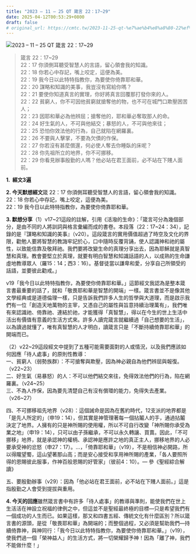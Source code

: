 ```yaml
---
title: "2023 – 11 – 25 QT 箴言 22：17~29"
date: 2025-04-12T00:53:29+0800
draft: false
# original_url: https://cmtc.tw/2023-11-25-qt-%e7%ae%b4%e8%a8%80-22%ef%bc%9a1729
---
```


![2023 – 11 – 25 QT  箴言 22：17~29](/images/qt.jpg  "2023 – 11 – 25 QT  箴言 22：17~29")

> 箴言 22：17~29  
> 22：17 你須側耳聽受智慧人的言語，留心領會我的知識。  
> 22：18 你若心中存記，嘴上咬定，這便為美。  
> 22：19 我今日以此特特指教你，為要使你倚靠耶和華。  
> 22：20 謀略和知識的美事，我豈沒有寫給你嗎？  
> 22：21 要使你知道真言的實理，你好將真言回覆那打發你來的人。  
> 22：22 貧窮人，你不可因他貧窮就搶奪他的物，也不可在城門口欺壓困苦人；  
> 22：23 因耶和華必為他辨屈；搶奪他的，耶和華必奪取那人的命。  
> 22：24 好生氣的人，不可與他結交；暴怒的人，不可與他來往；  
> 22：25 恐怕你效法他的行為，自己就陷在網羅裏。  
> 22：26 不要與人擊掌，不要為欠債的作保。  
> 22：27 你若沒有甚麼償還，何必使人奪去你睡臥的床呢？  
> 22：28 你先祖所立的地界，你不可挪移。  
> 22：29 你看見辦事殷勤的人嗎？他必站在君王面前，必不站在下賤人面前。

**1.  經文3遍**

**2. 今天默想經文**箴 22：17 你須側耳聽受智慧人的言語，留心領會我的知識。  
22：18 你若心中存記，嘴上咬定，這便為美。  
22：19 我今日以此特特指教你，為要使你倚靠耶和華。

**3. 默想分享**（1）v17~21這段的註解，引用《活潑的生命》：「箴言可分為幾個部分，是由不同的人將訓詞與格言彙編而成的書卷。本段落（22：17~24：34），記錄的是『謀略和知識的美事』（v20）。這段箴言的實用價值超過了時空及文化的界限，勸勉人要將智慧的教誨牢記於心，口中隨時反覆背誦，使人認識神和祂的屬性，以致能信靠及敬拜祂。我們要將改變生命的真理分享出去，因為耶穌就是真智慧和真理。教會要堅立於真理，就要有明白智慧和知識話語的人，以成熟的生命謙虛地教導眾人（羅15：14；西3：16）。基督徒當以謙卑和愛，分享自己所領受的話語，並要彼此勸戒。」

v19「我今日以此特特指教你，為要使你倚靠耶和華。」這節經文我認為是整本箴言書最重要的話了，就和「敬畏耶和華是智慧的開端」一樣。箴言書並不是像其他文學經典或是道德倫理一樣，只是告訴我們許多人生的哲學與大道理，而是啟示我們有一位「創造天地萬物的主宰，又憑自己的屬性與旨意持續治理萬有」，我們唯有來認識祂、倚靠祂、連結於祂，才能獲得「真智慧」，得以在今生的世上生活中活出有價值有意義的生活方式來。許多人讀完箴言就繼續過「自己想要的生活」，以為讀過就懂了，唯有真智慧的人才明白，讀箴言只是「不斷持續倚靠耶和華」的開端而已。

（2）v22~29這段經文中提到了五種可能需要面對的人或情況，以及我們應該如何因應「待人處事」的原則性教導：  
一、貧窮人（弱勢族群）：不可搶奪與欺壓，因為神必親自為他們辨屈與報復。（v22~23）  
二、好生氣（易暴怒）的人：不可以他們結交來往，免得效法他們的行為，陷在網羅裏。（v24~25）  
三、不為人作保，因為要先清楚自己有沒有償環的能力，免得失去產業。（v26~27）

四、不可挪移祖先地界（v28）：這個誡命是因為在舊約時代，12支派的地界都是「是先人所定的」（申19：14），但其實是神管理著每一個拈鬮人的手，通過拈鬮決定了地界。人擁有的只是神所賜的使用權，所以不可自行改變「神所賜你承受為業之地」（申19：14），只可以由子孫繼承，不可以永久轉讓、買賣。因此，「不可挪移」地界，就是承認神的權柄、承認神是應許之地的真正主人，挪移地界的人必要承受神的忿怒（申27：17）。…，「倚靠耶和華」（v19），不是相信神必開路，所以得隴望蜀，這山望著那山高；而是安心接受和享用神所賜的產業，「各人要照所得的恩賜彼此服事，作神百般恩賜的好管家」（彼前4：10）。— 參《聖經綜合解讀》

五、要殷勤辦事（v29）：因為「他必站在君王面前，必不站在下賤人面前。」這是指殷勤之人會受到提拔與重用。

**4. 今天的回應**雖然箴言書中有許多「待人處事」的教導與準則，能使我們在世上生活活在神設立祝福的律例之中，但這並不是聖經最終極的目標—只是希望我們有一個成功的人生而已。如果這樣，那又和四書五經、傳統文化有什麼區別？所以箴言書的源頭，是從「敬畏耶和華」為開端的；而整個過程，又必須是幫助我們—持續倚靠神，與神同行：「我今日以此特特指教你，為要使你倚靠耶和華。」（v19），使我們過一個「榮神益人」的生活方式，將一切榮耀歸予神！因為「離了神，我們不能做什麼！」